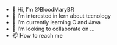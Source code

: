 - 👋 Hi, I’m @BloodMaryBR
- 👀 I’m interested in lern about tecnology
- 🌱 I’m currently learning C and Java
- 💞️ I’m looking to collaborate on ...
- 📫 How to reach me 
<!---
BloodMaryBR/BloodMaryBR is a ✨ special ✨ repository because its `README.md` (this file) appears on your GitHub profile.
You can click the Preview link to take a look at your changes.
--->
